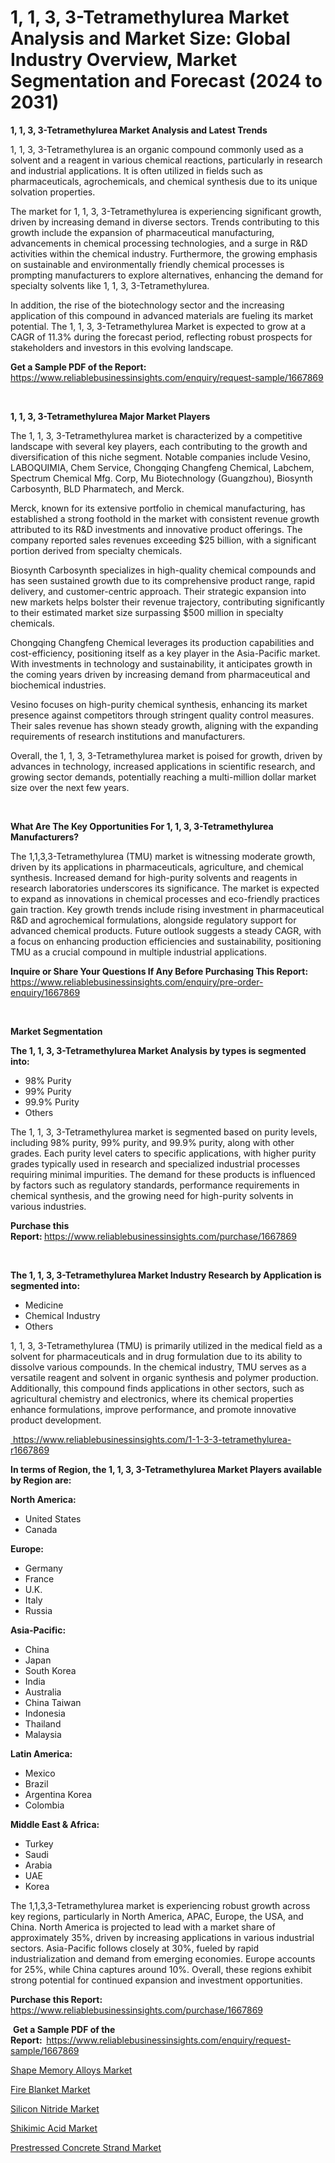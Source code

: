 <p><h1>1, 1, 3, 3-Tetramethylurea Market Analysis and Market Size: Global Industry Overview, Market Segmentation and Forecast (2024 to 2031)</h1></p><p><strong>1, 1, 3, 3-Tetramethylurea Market Analysis and Latest Trends</strong></p>
<p><p>1, 1, 3, 3-Tetramethylurea is an organic compound commonly used as a solvent and a reagent in various chemical reactions, particularly in research and industrial applications. It is often utilized in fields such as pharmaceuticals, agrochemicals, and chemical synthesis due to its unique solvation properties.</p><p>The market for 1, 1, 3, 3-Tetramethylurea is experiencing significant growth, driven by increasing demand in diverse sectors. Trends contributing to this growth include the expansion of pharmaceutical manufacturing, advancements in chemical processing technologies, and a surge in R&D activities within the chemical industry. Furthermore, the growing emphasis on sustainable and environmentally friendly chemical processes is prompting manufacturers to explore alternatives, enhancing the demand for specialty solvents like 1, 1, 3, 3-Tetramethylurea.</p><p>In addition, the rise of the biotechnology sector and the increasing application of this compound in advanced materials are fueling its market potential. The 1, 1, 3, 3-Tetramethylurea Market is expected to grow at a CAGR of 11.3% during the forecast period, reflecting robust prospects for stakeholders and investors in this evolving landscape.</p></p>
<p><strong>Get a Sample PDF of the Report:&nbsp;</strong> <a href="https://www.reliablebusinessinsights.com/enquiry/request-sample/1667869?utm_campaign=1877&utm_medium=2&utm_source=Github&utm_content=ia&utm_term=16122024&utm_id=1-1-3-3-tetramethylurea">https://www.reliablebusinessinsights.com/enquiry/request-sample/1667869</a></p>
<p>&nbsp;</p>
<p><strong>1, 1, 3, 3-Tetramethylurea Major Market Players</strong></p>
<p><p>The 1, 1, 3, 3-Tetramethylurea market is characterized by a competitive landscape with several key players, each contributing to the growth and diversification of this niche segment. Notable companies include Vesino, LABOQUIMIA, Chem Service, Chongqing Changfeng Chemical, Labchem, Spectrum Chemical Mfg. Corp, Mu Biotechnology (Guangzhou), Biosynth Carbosynth, BLD Pharmatech, and Merck.</p><p>Merck, known for its extensive portfolio in chemical manufacturing, has established a strong foothold in the market with consistent revenue growth attributed to its R&D investments and innovative product offerings. The company reported sales revenues exceeding $25 billion, with a significant portion derived from specialty chemicals.</p><p>Biosynth Carbosynth specializes in high-quality chemical compounds and has seen sustained growth due to its comprehensive product range, rapid delivery, and customer-centric approach. Their strategic expansion into new markets helps bolster their revenue trajectory, contributing significantly to their estimated market size surpassing $500 million in specialty chemicals.</p><p>Chongqing Changfeng Chemical leverages its production capabilities and cost-efficiency, positioning itself as a key player in the Asia-Pacific market. With investments in technology and sustainability, it anticipates growth in the coming years driven by increasing demand from pharmaceutical and biochemical industries.</p><p>Vesino focuses on high-purity chemical synthesis, enhancing its market presence against competitors through stringent quality control measures. Their sales revenue has shown steady growth, aligning with the expanding requirements of research institutions and manufacturers.</p><p>Overall, the 1, 1, 3, 3-Tetramethylurea market is poised for growth, driven by advances in technology, increased applications in scientific research, and growing sector demands, potentially reaching a multi-million dollar market size over the next few years.</p></p>
<p>&nbsp;</p>
<p><strong>What Are The Key Opportunities For 1, 1, 3, 3-Tetramethylurea Manufacturers?</strong></p>
<p><p>The 1,1,3,3-Tetramethylurea (TMU) market is witnessing moderate growth, driven by its applications in pharmaceuticals, agriculture, and chemical synthesis. Increased demand for high-purity solvents and reagents in research laboratories underscores its significance. The market is expected to expand as innovations in chemical processes and eco-friendly practices gain traction. Key growth trends include rising investment in pharmaceutical R&D and agrochemical formulations, alongside regulatory support for advanced chemical products. Future outlook suggests a steady CAGR, with a focus on enhancing production efficiencies and sustainability, positioning TMU as a crucial compound in multiple industrial applications.</p></p>
<p><strong>Inquire or Share Your Questions If Any Before Purchasing This Report:</strong> <a href="https://www.reliablebusinessinsights.com/enquiry/pre-order-enquiry/1667869?utm_campaign=1877&utm_medium=2&utm_source=Github&utm_content=ia&utm_term=16122024&utm_id=1-1-3-3-tetramethylurea">https://www.reliablebusinessinsights.com/enquiry/pre-order-enquiry/1667869</a></p>
<p>&nbsp;</p>
<p><strong>Market Segmentation</strong></p>
<p><strong>The 1, 1, 3, 3-Tetramethylurea Market Analysis by types is segmented into:</strong></p>
<p><ul><li>98% Purity</li><li>99% Purity</li><li>99.9% Purity</li><li>Others</li></ul></p>
<p><p>The 1, 1, 3, 3-Tetramethylurea market is segmented based on purity levels, including 98% purity, 99% purity, and 99.9% purity, along with other grades. Each purity level caters to specific applications, with higher purity grades typically used in research and specialized industrial processes requiring minimal impurities. The demand for these products is influenced by factors such as regulatory standards, performance requirements in chemical synthesis, and the growing need for high-purity solvents in various industries.</p></p>
<p><strong>Purchase this Report:&nbsp;</strong><a href="https://www.reliablebusinessinsights.com/purchase/1667869?utm_campaign=1877&utm_medium=2&utm_source=Github&utm_content=ia&utm_term=16122024&utm_id=1-1-3-3-tetramethylurea">https://www.reliablebusinessinsights.com/purchase/1667869</a></p>
<p>&nbsp;</p>
<p><strong>The 1, 1, 3, 3-Tetramethylurea Market Industry Research by Application is segmented into:</strong></p>
<p><ul><li>Medicine</li><li>Chemical Industry</li><li>Others</li></ul></p>
<p><p>1, 1, 3, 3-Tetramethylurea (TMU) is primarily utilized in the medical field as a solvent for pharmaceuticals and in drug formulation due to its ability to dissolve various compounds. In the chemical industry, TMU serves as a versatile reagent and solvent in organic synthesis and polymer production. Additionally, this compound finds applications in other sectors, such as agricultural chemistry and electronics, where its chemical properties enhance formulations, improve performance, and promote innovative product development.</p></p>
<p><a href="https://www.reliablebusinessinsights.com/1-1-3-3-tetramethylurea-r1667869?utm_campaign=1877&utm_medium=2&utm_source=Github&utm_content=ia&utm_term=16122024&utm_id=1-1-3-3-tetramethylurea">&nbsp;https://www.reliablebusinessinsights.com/1-1-3-3-tetramethylurea-r1667869</a></p>
<p><strong>In terms of Region, the 1, 1, 3, 3-Tetramethylurea Market Players available by Region are:</strong></p>
<p>
    <p> <strong> North America: </strong>
        <ul>
            <li>United States</li>
            <li>Canada</li>
        </ul>
        </p> 
    <p> <strong> Europe: </strong>
        <ul>
            <li>Germany</li>
            <li>France</li>
            <li>U.K.</li>
            <li>Italy</li>
            <li>Russia</li>
        </ul>
        </p> 
    <p> <strong> Asia-Pacific: </strong>
        <ul>
            <li>China</li>
            <li>Japan</li>
            <li>South Korea</li>
            <li>India</li>
            <li>Australia</li>
            <li>China Taiwan</li>
            <li>Indonesia</li>
            <li>Thailand</li>
            <li>Malaysia</li>
        </ul>
        </p> 
    <p> <strong> Latin America: </strong>
        <ul>
            <li>Mexico</li>
            <li>Brazil</li>
            <li>Argentina Korea</li>
            <li>Colombia</li>
        </ul>
        </p> 
    <p> <strong> Middle East & Africa: </strong>
        <ul>
            <li>Turkey</li>
            <li>Saudi</li>
            <li>Arabia</li>
            <li>UAE</li>
            <li>Korea</li>
        </ul>
    </p>
    </p>
<p><p>The 1,1,3,3-Tetramethylurea market is experiencing robust growth across key regions, particularly in North America, APAC, Europe, the USA, and China. North America is projected to lead with a market share of approximately 35%, driven by increasing applications in various industrial sectors. Asia-Pacific follows closely at 30%, fueled by rapid industrialization and demand from emerging economies. Europe accounts for 25%, while China captures around 10%. Overall, these regions exhibit strong potential for continued expansion and investment opportunities.</p></p>
<p><strong>Purchase this Report: </strong><a href="https://www.reliablebusinessinsights.com/purchase/1667869?utm_campaign=1877&utm_medium=2&utm_source=Github&utm_content=ia&utm_term=16122024&utm_id=1-1-3-3-tetramethylurea">https://www.reliablebusinessinsights.com/purchase/1667869</a></p>
<p>&nbsp;<strong>Get a Sample PDF of the Report:&nbsp;&nbsp;</strong><a href="https://www.reliablebusinessinsights.com/enquiry/request-sample/1667869?utm_campaign=1877&utm_medium=2&utm_source=Github&utm_content=ia&utm_term=16122024&utm_id=1-1-3-3-tetramethylurea">https://www.reliablebusinessinsights.com/enquiry/request-sample/1667869</a></p>
<p><strong></strong></p>
<p><p><a href="https://www.linkedin.com/pulse/shape-memory-alloys-market-size-growing-62-growth-rate-from-2024-ckcje?utm_campaign=1877&utm_medium=2&utm_source=Github&utm_content=ia&utm_term=16122024&utm_id=1-1-3-3-tetramethylurea">Shape Memory Alloys Market</a></p><p><a href="https://www.linkedin.com/pulse/fire-blanket-market-size-striking-cagr-105-from-2024-2031-segmentation-dvqee?utm_campaign=1877&utm_medium=2&utm_source=Github&utm_content=ia&utm_term=16122024&utm_id=1-1-3-3-tetramethylurea">Fire Blanket Market</a></p><p><a href="https://www.linkedin.com/pulse/silicon-nitride-market-research-report-forecast-growth-prospects-b4jje?utm_campaign=1877&utm_medium=2&utm_source=Github&utm_content=ia&utm_term=16122024&utm_id=1-1-3-3-tetramethylurea">Silicon Nitride Market</a></p><p><a href="https://www.linkedin.com/pulse/shikimic-acid-market-size-projected-grow-cagr-46-from-2024-2031-d8lze?utm_campaign=1877&utm_medium=2&utm_source=Github&utm_content=ia&utm_term=16122024&utm_id=1-1-3-3-tetramethylurea">Shikimic Acid Market</a></p><p><a href="https://www.linkedin.com/pulse/unlocking-potential-prestressed-concrete-strand-market-growth-z53ye?utm_campaign=1877&utm_medium=2&utm_source=Github&utm_content=ia&utm_term=16122024&utm_id=1-1-3-3-tetramethylurea">Prestressed Concrete Strand Market</a></p></p>